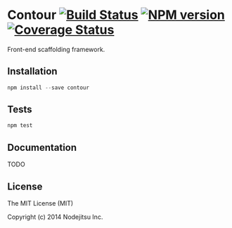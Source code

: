 # Contour [![Build Status][status]](https://travis-ci.org/nodejitsu/contour) [![NPM version][npmimgurl]](http://badge.fury.io/js/contour) [![Coverage Status][coverage]](http://coveralls.io/r/nodejitsu/contour?branch=master)

[status]: https://travis-ci.org/nodejitsu/contour.png
[npmimgurl]: https://badge.fury.io/js/contour.png
[coverage]: http://coveralls.io/repos/nodejitsu/contour/badge.png?branch=master

Front-end scaffolding framework.

## Installation

```js
npm install --save contour
```

## Tests

```js
npm test
```

##  Documentation

TODO

## License

The MIT License (MIT)

Copyright (c) 2014 Nodejitsu Inc.